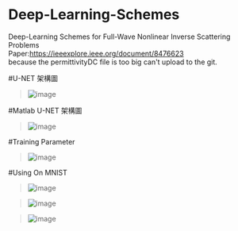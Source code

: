 # Deep-Learning-Schemes
Deep-Learning Schemes for Full-Wave Nonlinear Inverse Scattering Problems  
Paper:https://ieeexplore.ieee.org/document/8476623  
because the permittivityDC file is too big can't upload to the git.

#U-NET 架構圖
> ![image](https://user-images.githubusercontent.com/99627872/168261977-a02f008b-cd64-451b-b574-4344c7a93cb5.png)
> 
#Matlab U-NET 架構圖
> ![image](https://user-images.githubusercontent.com/99627872/168262004-21250278-911a-467c-852a-04eec099786e.png)

#Training Parameter
> ![image](https://user-images.githubusercontent.com/99627872/168262034-e8100a5a-525c-4707-b6a4-885aa08829ff.png)

#Using On MNIST
> ![image](https://user-images.githubusercontent.com/99627872/168262393-c0bcde68-5f13-4b1a-8c7a-9db8a3a00c51.png)

> ![image](https://user-images.githubusercontent.com/99627872/168262531-ca00b1f4-c933-4cc5-8ed4-121b7a5a7b09.png)

> ![image](https://user-images.githubusercontent.com/99627872/168262716-3bedc2be-bd8b-46ab-840b-615e14f7919c.png)

